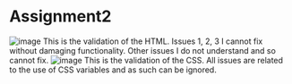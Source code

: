 # Assignment2

![image](https://user-images.githubusercontent.com/57230998/80894500-57f6c680-8cd3-11ea-89ff-788c3b861692.png)
This is the validation of the HTML. Issues 1, 2, 3 I cannot fix without damaging functionality. Other issues I do not understand and so cannot fix.
![image](https://user-images.githubusercontent.com/57230998/80894582-20d4e500-8cd4-11ea-881e-4a92cb415a0c.png)
This is the validation of the CSS. All issues are related to the use of CSS variables and as such can be ignored.
